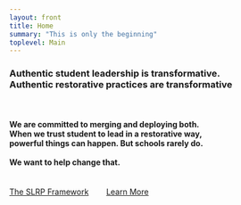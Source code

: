```yaml
---
layout: front
title: Home
summary: "This is only the beginning"
toplevel: Main
---
```



<h3>Authentic student leadership is transformative.<br/>Authentic restorative practices are transformative</h3><br/>
<h4>We are committed to merging and deploying both.<br/>
When we trust student to lead in a restorative way,<br/>
powerful things can happen. But schools rarely do.<br/><br/>
<strong>We want to help change that.</strong></h5><br/>
<a href="/framework" class="btn-get-started scrollto">The SLRP Framework</a> &nbsp;&nbsp;&nbsp;&nbsp;&nbsp;&nbsp;
<a href="/resources" class="btn-get-started scrollto">Learn More</a>               